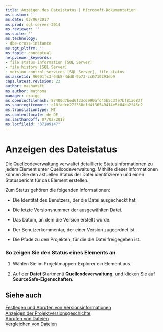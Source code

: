 ```yaml
---
title: Anzeigen des Dateistatus | Microsoft-Dokumentation
ms.custom: ''
ms.date: 03/06/2017
ms.prod: sql-server-2014
ms.reviewer: ''
ms.suite: ''
ms.technology:
- dbe-cross-instance
ms.tgt_pltfrm: ''
ms.topic: conceptual
helpviewer_keywords:
- file status information [SQL Server]
- file history [SQL Server]
- version control services [SQL Server], file status
ms.assetid: 96601fc3-64b8-4dd8-9b73-cc6710293eb9
caps.latest.revision: 22
author: mashamsft
ms.author: mathoma
manager: craigg
ms.openlocfilehash: 87400d7bed6f23c6990afd45b5c3fe7bf81a683f
ms.sourcegitcommit: c18fadce27f330e1d4f36549414e5c84ba2f46c2
ms.translationtype: MT
ms.contentlocale: de-DE
ms.lasthandoff: 07/02/2018
ms.locfileid: "37189147"
---
```

# <a name="view-file-status"></a>Anzeigen des Dateistatus
  Die Quellcodeverwaltung verwaltet detaillierte Statusinformationen zu jedem Element unter Quellcodeverwaltung. Mithilfe dieser Informationen können Sie den aktuellen Status der Datei identifizieren und einen Statusbericht für das Element erstellen.  
  
 Zum Status gehören die folgenden Informationen:  
  
-   Die Identität des Benutzers, der die Datei ausgecheckt hat.  
  
-   Die letzte Versionsnummer der ausgewählten Datei.  
  
-   Das Datum, an dem die Version erstellt wurde.  
  
-   Der Benutzerkommentar, der einer Version zugeordnet ist.  
  
-   Die Pfade zu den Projekten, für die die Datei freigegeben ist.  
  
### <a name="to-view-the-status-of-an-item"></a>So zeigen Sie den Status eines Elements an  
  
1.  Wählen Sie im Projektmappen-Explorer ein Element aus.  
  
2.  Auf der **Datei** Startmenü **Quellcodeverwaltung**, und klicken Sie auf **SourceSafe-Eigenschaften**.  
  
## <a name="see-also"></a>Siehe auch  
 [Festlegen und Abrufen von Versionsinformationen](../../2014/database-engine/set-and-retrieve-version-information.md)   
 [Anzeigen der Projektversionsgeschichte](../../2014/database-engine/view-project-history.md)   
 [Abrufen von Dateien](../../2014/database-engine/retrieve-files.md)   
 [Vergleichen von Dateien](../../2014/database-engine/compare-files.md)  
  
  

